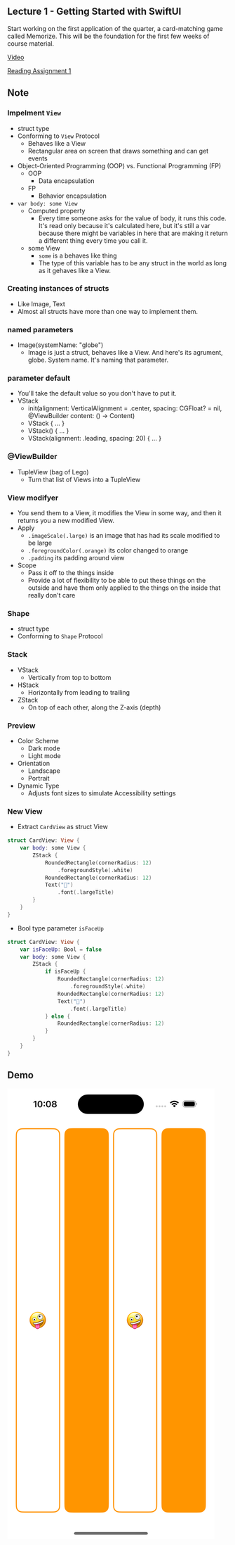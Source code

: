 ## Lecture 1 -  Getting Started with SwiftUI

Start working on the first application of the quarter, a card-matching game called Memorize.  This will be the foundation for the first few weeks of course material.

[Video](https://www.youtube.com/watch?v=n1qabtjZ_jg)

[Reading Assignment 1](https://cs193p.sites.stanford.edu/sites/g/files/sbiybj16636/files/media/file/r1_0.pdf)

## Note
### Impelment `View`
- struct type
- Conforming to `View` Protocol
    - Behaves like a View
    - Rectangular area on screen that draws something and can get events
- Object-Oriented Programming (OOP) vs. Functional Programming (FP)
    - OOP 
        - Data encapsulation
    - FP
        - Behavior encapsulation
- `var body: some View`
    - Computed property
        - Every time someone asks for the value of body, it runs this code. It's read only because it's calculated here, but it's still a var because there might be variables in here that are making it return a different thing every time you call it.
    - some View
        - `some` is a behaves like thing
        - The type of this variable has to be any struct in the world as long as it gehaves like a View.

### Creating instances of structs
- Like Image, Text
- Almost all structs have more than one way to implement them.

### named parameters
- Image(systemName: "globe")
    - Image is just a struct, behaves like a View. And here's its agrument, globe. System name. It's naming that parameter.

### parameter default
- You'll take the default value so you don't have to put it.
- VStack
    - init(alignment: VerticalAlignment = .center, spacing: CGFloat? = nil, @ViewBuilder content: () -> Content)
    - VStack { ... }
    - VStack() { ... }
    - VStack(alignment: .leading, spacing: 20) { ... }

### @ViewBuilder
- TupleView (bag of Lego)
    - Turn that list of Views into a TupleView

### View modifyer
- You send them to a View, it modifies the View in some way, and then it returns you a new modified View.
- Apply
    - `.imageScale(.large)` is an image that has had its scale modified to be large
    - `.foregroundColor(.orange)` its color changed to orange
    - `.padding` its padding around view
- Scope
    - Pass it off to the things inside
    - Provide a lot of flexibility to be able to put these things on the outside and have them only applied to the things on the inside that really don't care
### Shape
- struct type
- Conforming to `Shape` Protocol

### Stack
- VStack
    - Vertically from top to bottom
- HStack
    - Horizontally from leading to trailing
- ZStack
    - On top of each other, along the Z-axis (depth)

### Preview
- Color Scheme
    - Dark mode
    - Light mode
- Orientation
    - Landscape
    - Portrait
- Dynamic Type
    - Adjusts font sizes to simulate Accessibility settings

### New View
- Extract `CardView` as struct View
```swift
struct CardView: View {
    var body: some View {
        ZStack {
            RoundedRectangle(cornerRadius: 12)
                .foregroundStyle(.white)
            RoundedRectangle(cornerRadius: 12)
            Text("🤪")
                .font(.largeTitle)
        }
    }
}
```
- Bool type parameter `isFaceUp`
```swift
struct CardView: View {
    var isFaceUp: Bool = false
    var body: some View {
        ZStack {
            if isFaceUp {
                RoundedRectangle(cornerRadius: 12)
                    .foregroundStyle(.white)
                RoundedRectangle(cornerRadius: 12)
                Text("🤪")
                    .font(.largeTitle)
            } else {
                RoundedRectangle(cornerRadius: 12)
            }
        }
    }
}
```

## Demo
![Lecture 1 Demo](Lecture_1.png "Lecture 1")
